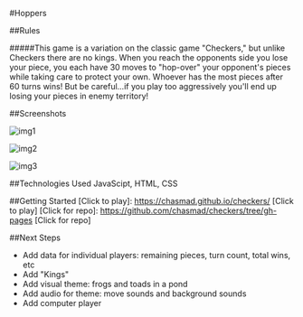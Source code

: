 #Hoppers

##Rules

#####This game is a variation on the classic game "Checkers," but unlike Checkers there are no kings. When you reach the opponents side you lose your piece, you each have 30 moves to "hop-over" your opponent's pieces while taking care to protect your own. Whoever has the most pieces after 60 turns wins! But be careful...if you play too aggressively you'll end up losing your pieces in enemy territory!

##Screenshots

[img1]: https://i.imgur.com/Y05kC81.png
![img1]

[img2]: https://i.imgur.com/okKaNyt.png
![img2]

[img3]: https://i.imgur.com/gP1upFa.png
![img3]

##Technologies Used
JavaScipt, HTML, CSS

##Getting Started
[Click to play]: https://chasmad.github.io/checkers/
[Click to play]
[Click for repo]: https://github.com/chasmad/checkers/tree/gh-pages
[Click for repo]

##Next Steps
- Add data for individual players: remaining pieces, turn count, total wins, etc
- Add "Kings"
- Add visual theme: frogs and toads in a pond 
- Add audio for theme: move sounds and background sounds
- Add computer player
